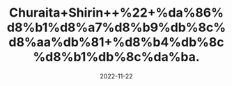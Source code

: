 ---
title: 'Churaita+Shirin++%22+%da%86%d8%b1%d8%a7%d8%b9%db%8c%d8%aa%db%81+%d8%b4%db%8c%d8%b1%db%8c%da%ba.'
date: '2022-11-22' 
metatag: '' 
inventory: '0' 
draft: false 
# meta description 
shortDescripton: 'Sweet+Chirata+%22+Chirata+is+helpful+in+treating+fever%2c+upset+stomach%2c+constipation%2c+anorexia+(appetite+loss)%2c+skin+diseases%2c+intestinal+worms+and+cancer.'
description: 'Herbs+%d8%ac%da%91%db%8c+%d8%a8%d9%88%d9%b9%db%8c'
longdescription: ''
tags: ''
brand: ''
subCategory: ''
unit: '50 gm-Pk'
sellCount: '0'
featured: True
# product Price
price: '80.0'
# Product Short Description
shortDescription: 'Sweet+Chirata+%22+Chirata+is+helpful+in+treating+fever%2c+upset+stomach%2c+constipation%2c+anorexia+(appetite+loss)%2c+skin+diseases%2c+intestinal+worms+and+cancer.'
productID: '5AF66018-1627-ED11-9968-005056B3A416'
type: 'products'
category: 'Herbs+%d8%ac%da%91%db%8c+%d8%a8%d9%88%d9%b9%db%8c' 
thumnailproduct: 'https://eraconnect.blob.core.windows.net/product-images/aminsaddiquidawakhana/5AF66018-1627-ED11-9968-005056B3A416.webp' 
images:
  - image: 'https://eraconnect.blob.core.windows.net/product-images/aminsaddiquidawakhana/5AF66018-1627-ED11-9968-005056B3A416.webp'  
Variants:
---